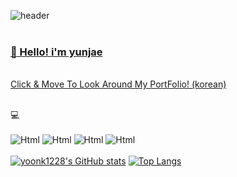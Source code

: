 ![header](https://capsule-render.vercel.app/api?type=soft&color=auto&height=80&section=header&text=Yun's%20git%20hub&fontSize=70)
<br />
<br />
<a href="https://cooltext.com"><h3>:seedling: Hello! i'm yunjae </h3></a>
<br /><a href="https://cooltext.com">Click & Move To Look Around My PortFolio! (korean) </a>
<br />
<br />

  💻
  <br />
  <br />
  <img alt="Html" src ="https://img.shields.io/badge/JavaScriipt-F7DF1E.svg?&style=for-the-badge&logo=JavaScript&logoColor=black"/>
  <img alt="Html" src ="https://img.shields.io/badge/TypeScript-3178C6.svg?&style=for-the-badge&logo=TypeScript&logoColor=black"/>
  <img alt="Html" src ="https://img.shields.io/badge/WebStorm-FFFFFF.svg?&style=for-the-badge&logo=WebStorm&logoColor=black"/>
  <img alt="Html" src ="https://img.shields.io/badge/Solidity-363636.svg?&style=for-the-badge&logo=Solidity&logoColor=black"/>
  <br />
  <br />
[![yoonk1228's GitHub stats](https://github-readme-stats.vercel.app/api?username=yoonk1228&show_icons=true&theme=highcontrast)](https://github.com/yoonk1228/github-readme-stats)
[![Top Langs](https://github-readme-stats.vercel.app/api/top-langs/?username=anuraghazra&layout=compact&theme=highcontrast)](https://github.com/yoonk1228/github-readme-stats)
